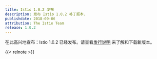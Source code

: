 ```yaml
---
title: Istio 1.0.2 发布
description: 发布 Istio 1.0.2 补丁版本.
publishdate: 2018-09-06
attribution: The Istio Team
release: 1.0.2
---
```


在此高兴地宣布：Istio 1.0.2 已经发布。请查看[发行说明](/zh/about/notes/1.0.2/) 来了解和下载新版本。

{{< relnote >}}
